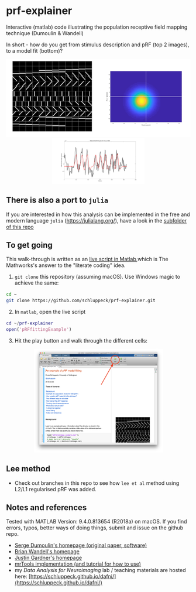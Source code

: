 # prf-explainer

Interactive (matlab) code illustrating the population receptive field mapping technique (Dumoulin &amp; Wandell)


In short - how do you get from stimulus description and pRF (top 2 images), to a model fit (bottom)?

<center>
<img src="./stim-image.png" width="50%"/><img src="./prf-model.png" width="50%"/><img src="./model-fit.png" width="50%"/>
</center>

## There is also a port to `julia`

If you are interested in how this analysis can be implemented in the free and modern language `julia` (https://julialang.org/), have a look in the [subfolder of this repo](julia/Readme.md)


## To get going

This walk-through is written as an [live script in Matlab](https://uk.mathworks.com/help/matlab/matlab_prog/what-is-a-live-script-or-function.html),which is The Mathworks's answer to the "literate coding" idea.

1. ``git clone`` this repository (assuming macOS). Use Windows magic to achieve the same:
```bash
cd ~
git clone https://github.com/schluppeck/prf-explainer.git
```

2. In `matlab`, open the live script
```MATLAB
cd ~/prf-explainer
open('pRFfittingExample')
```

3. Hit the play button and walk through the different cells:
<center>
<img src="./screenshot.png" width="70%">
</center>

## Lee method

- Check out branches in this repo to see how `lee et al` method using L2/L1 regularised pRF was added.


## Notes and references

Tested with MATLAB Version: 9.4.0.813654 (R2018a) on macOS. If you find errors, typos, better ways of doing things, submit and issue on the github repo.

- [Serge Dumoulin's homepage (original paper, software)](http://www.spinozacentre.nl/dumoulin/)
- [Brian Wandell's homepage](https://web.stanford.edu/group/vista/cgi-bin/wandell/)
- [Justin Gardner's homepage](http://gru.stanford.edu/doku.php/shared/home)
- [mrTools implementation (and tutorial for how to use)](http://gru.stanford.edu/doku.php/mrTools/tutorialsprf)
- my *Data Analysis for Neuroimaging* lab / teaching materials are hosted here: [https://schluppeck.github.io/dafni/](https://schluppeck.github.io/dafni/)
